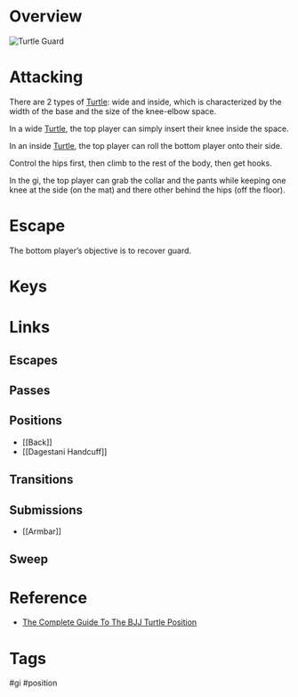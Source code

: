 # Overview

![Turtle Guard](https://evolve-mma.com/wp-content/uploads/2021/12/rodrigo-and-thales-turtle-guard.jpg)
# Attacking
There are 2 types of <u>Turtle</u>: wide and inside, which is characterized by the width of the base and the size of the knee-elbow space.

In a wide <u>Turtle</u>, the top player can simply insert their knee inside the space.

In an inside <u>Turtle</u>, the top player can roll the bottom player onto their side.

Control the hips first, then climb to the rest of the body, then get hooks.

In the gi, the top player can grab the collar and the pants while keeping one knee at the side (on the mat) and there other behind the hips (off the floor).
# Escape
The bottom player’s objective is to recover guard.
# Keys

# Links
## Escapes
## Passes
## Positions
- [[Back]]
- [[Dagestani Handcuff]]
## Transitions
## Submissions
- [[Armbar]]
## Sweep
# Reference
- [The Complete Guide To The BJJ Turtle Position](https://evolve-mma.com/blog/the-complete-guide-to-the-bjj-turtle-position/#:~:text=The%20turtle%20is%20a%20popular,mother%20of%20all%20defensive%20maneuvers.)
# Tags
#gi #position